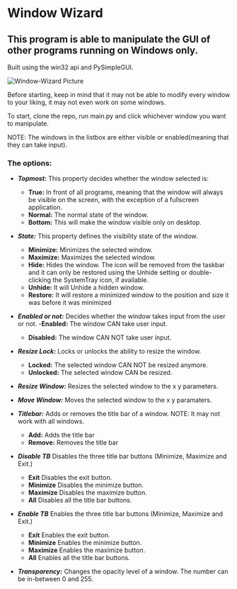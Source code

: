# Window Wizard
## This program is able to manipulate the GUI of other programs running on Windows only.
 
Built using the win32 api and PySimpleGUI.

![Window-Wizard Picture](https://i.imgur.com/g1eq6h3.png)

Before starting, keep in mind that it may not be able to modify every window to your liking, it may not even work on some windows.

To start, clone the repo, run main.py and click whichever window you want to manipulate.

NOTE: The windows in the listbox are either visible or enabled(meaning that they can take input).

### The options:

- ***Topmost:*** This property decides whether the window selected is:
  - **True:** In front of all programs, meaning that the window will always be visible on the screen, with the exception of a fullscreen application.
  - **Normal:** The normal state of the window.
  - **Bottom:** This will make the window visible only on desktop.

- ***State:*** This property defines the visibility state of the window.
  - **Minimize:** Minimizes the selected window.
  - **Maximize:** Maximizes the selected window.
  - **Hide:** Hides the window. The icon will be removed from the taskbar and it can only be restored using the Unhide setting or double-clicking the SystemTray icon, if available.
  - **Unhide:** It will Unhide a hidden window.
  - **Restore:** It will restore a minimized window to the position and size it was before it was minimized
  
- ***Enabled or not:*** Decides whether the window takes input from the user or not.
  -**Enabled:** The window CAN take user input.
  - **Disabled:** The window CAN NOT take user input.
  
- ***Resize Lock:*** Locks or unlocks the ability to resize the window.
  - **Locked:** The selected window CAN NOT be resized anymore.
  - **Unlocked:** The selected window CAN be resized.
  
- ***Resize Window:*** Resizes the selected window to the x y parameters.

- ***Move Window:*** Moves the selected window to the x y paramaters.

- ***Titlebar:*** Adds or removes the title bar of a window. NOTE: It may not work with all windows.
  - **Add:** Adds the title bar
  - **Remove:** Removes the title bar

- ***Disable TB*** Disables the three title bar buttons (Minimize, Maximize and Exit.)
  - **Exit** Disables the exit button.
  - **Minimize** Disables the minimize button.
  - **Maximize** Disables the maximize button.
  - **All** Disables all the title bar buttons.
  
- ***Enable TB*** Enables the three title bar buttons (Minimize, Maximize and Exit.)
  - **Exit** Enables the exit button.
  - **Minimize** Enables the minimize button.
  - **Maximize** Enables the maximize button.
  - **All** Enables all the title bar buttons.
  
- ***Transparency:*** Changes the opacity level of a window. The number can be in-between 0 and 255.
